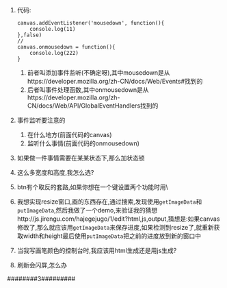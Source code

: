 1. 代码:

   ```
   canvas.addEventListener('mousedown', function(){
       console.log(11)
   },false) 
   //
   canvas.onmousedown = function(){
       console.log(222)
   }
   ```

   1. 前者叫添加事件监听(不确定呀),其中mousedown是从https://developer.mozilla.org/zh-CN/docs/Web/Events#找到的
   2. 后者叫事件处理函数,其中onmousedown是从https://developer.mozilla.org/zh-CN/docs/Web/API/GlobalEventHandlers找到的

2. 事件监听要注意的

   1. 在什么地方(前面代码的canvas)
   2. 监听什么事情(前面代码的onmousedown)

3. 如果做一件事情需要在某某状态下,那么加状态锁

4. 这么多宽度和高度,我怎么选?

5. btn有个取反的套路,如果你想在一个键设置两个功能时用\

6. 我想实现resize窗口,画的东西存在,通过搜索,发现使用`getImageData`和`putImageData`,然后我做了一个demo,来验证我的猜想http://js.jirengu.com/hajegejugo/1/edit?html,js,output,猜想是:如果canvas修改了,那么就应该用`getImageData`来保存进度,如果检测到resize了,就重新获取width和height最后使用`putImageData`把之前的进度放到新的窗口中

7. 当我写画笔颜色的控制台时,我应该用html生成还是用js生成?

8. 刷新会闪屏,怎么办






########3#########